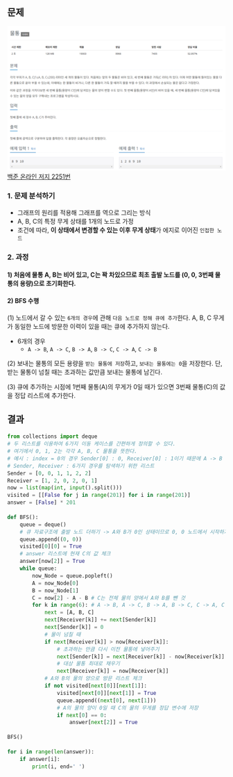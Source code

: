 ## 문제
![Alt text](../img/물통.png)   
[백준 온라인 저지 2251번](https://www.acmicpc.net/problem/2251)

### 1. 문제 분석하기
* 그래프의 원리를 적용해 그래프를 역으로 그리는 방식
* A, B, C의 특정 무게 상태를 1개의 노드로 가정
* 조건에 따라, **이 상태에서 변경할 수 있는 이후 무게 상태**가 에지로 이어진 `인접한 노드`

### 2. 과정
#### 1) 처음에 물통 A, B는 비어 있고, C는 꽉 차있으므로 최초 출발 노드를 (0, 0, 3번째 물통의 용량)으로 초기화한다.
#### 2) BFS 수행
(1) 노드에서 갈 수 있는 `6개의 경우`에 관해 `다음 노드로 정해 큐에 추가`한다. A, B, C 무게가 동일한 노드에 방문한 이력이 있을 때는 큐에 추가하지 않는다.
* 6개의 경우
  * `A -> B`, `A -> C`, `B -> A`, `B -> C`, `C -> A`, `C -> B`

(2) 보내는 물통의 모든 용량을 `받는 물통에 저장`하고, `보내는 물통에는 0`을 저장한다. 단, 받는 물통이 넘칠 때는 초과하는 값만큼 보내는 물통에 남긴다.

(3) 큐에 추가하는 시점에 1번째 물통(A)의 무게가 0일 때가 있으면 3번째 물통(C)의 값을 정답 리스트에 추가한다.

## 결과
```python
from collections import deque
# 두 리스트를 이용하여 6가지 이동 케이스를 간편하게 정의할 수 있다.
# 여기에서 0, 1, 2는 각각 A, B, C 물통을 뜻한다.
# 예시 : index = 0의 경우 Sender[0] : 0, Receiver[0] : 1이기 때문에 A -> B 케이스를 뜻한다.
# Sender, Receiver : 6가지 경우를 탐색하기 위한 리스트
Sender = [0, 0, 1, 1, 2, 2]
Receiver = [1, 2, 0, 2, 0, 1]
now = list(map(int, input().split()))
visited = [[False for j in range(201)] for i in range(201)]
answer = [False] * 201

def BFS():
    queue = deque()
    # 큐 자료구조에 출발 노드 더하기 -> A와 B가 0인 상태이므로 0, 0 노드에서 시작하기
    queue.append((0, 0))
    visited[0][0] = True
    # answer 리스트에 현재 C의 값 체크
    answer[now[2]] = True
    while queue:
        now_Node = queue.popleft()
        A = now_Node[0]
        B = now_Node[1]
        C = now[2] - A - B # C는 전체 물의 양에서 A와 B를 뺀 것
        for k in range(6): # A -> B, A -> C, B -> A, B -> C, C -> A, C -> B
            next = [A, B, C]
            next[Receiver[k]] += next[Sender[k]]
            next[Sender[k]] = 0
            # 물이 넘칠 때
            if next[Receiver[k]] > now[Receiver[k]]:
                # 초과하는 만큼 다시 이전 물통에 넣어주기
                next[Sender[k]] = next[Receiver[k]] - now[Receiver[k]]
                # 대상 물통 최대로 채우기
                next[Receiver[k]] = now[Receiver[k]]
            # A와 B의 물의 양으로 방문 리스트 체크
            if not visited[next[0]][next[1]]:
                visited[next[0]][next[1]] = True
                queue.append((next[0], next[1]))
                # A의 물의 양이 0일 때 C의 물의 무게를 정답 변수에 저장
                if next[0] == 0:
                    answer[next[2]] = True

BFS()

for i in range(len(answer)):
    if answer[i]:
        print(i, end=' ')
```